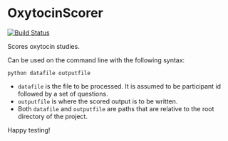 # OxytocinScorer

[![Build Status](https://travis-ci.org/meneal/OxytocinScorer.svg?branch=feat%2Ftravis)](https://travis-ci.org/meneal/OxytocinScorer)

Scores oxytocin studies.

Can be used on the command line with the following syntax:

```
python datafile outputfile
```

- `datafile` is the file to be processed.  It is assumed to be participant id followed by a set of questions.
- `outputfile` is where the scored output is to be written.
- Both `datafile` and `outputfile` are paths that are relative to the root directory of the project.

Happy testing!
